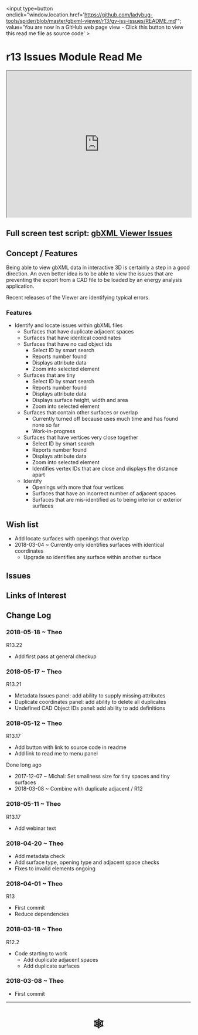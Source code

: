 <span style=display:none; >[You are now in a GitHub source code view - click this link to view Read Me file as a web page](http://www.ladybug.tools/spider/index.html#gbxml-viewer/r13/gv-iss-issues/README.md "View file as a web page." ) </span>
<input type=button onclick="window.location.href='https://github.com/ladybug-tools/spider/blob/master/gbxml-viewer/r13/gv-iss-issues/README.md'";
value='You are now in a GitHub web page view - Click this button to view this read me file as source code' >

# r13 Issues Module Read Me

<iframe class=iframeReadMe src=http://www.ladybug.tools/spider/gbxml-viewer/r13/gv-iss-issues/gv-iss.html width=100% height=400px >Iframes are not displayed on github.com</iframe>


## Full screen test script: [gbXML Viewer Issues]( http://www.ladybug.tools/spider/gbxml-viewer/r13/gv-iss-issues/gv-iss.html )


## Concept / Features

Being able to view gbXML data in interactive 3D is certainly a step in a good direction. An even better idea is to be able to view the issues that are preventing the export from a CAD file to be loaded by an energy analysis application.

Recent releases of the Viewer are identifying typical errors.

### Features

* Identify and locate issues within gbXML files
	* Surfaces that have duplicate adjacent spaces
	* Surfaces that have identical coordinates
	* Surfaces that have no cad object ids
		* Select ID by smart search
		* Reports number found
		* Displays attribute data
		* Zoom into selected element
	* Surfaces that are tiny
		* Select ID by smart search
		* Reports number found
		* Displays attribute data
		* Displays surface height, width and area
		* Zoom into selected element
	* Surfaces that contain other surfaces or overlap
		* Currently turned off because uses much time and has found none so far
		* Work-in-progress
	* Surfaces that have vertices very close together
		* Select ID by smart search
		* Reports number found
		* Displays attribute data
		* Zoom into selected element
		* Identifies vertex IDs that are close and displays the distance apart
	* Identify
		* Openings with more that four vertices
		* Surfaces that have an incorrect number of adjacent spaces
		* Surfaces that are mis-identified as to being interior or exterior surfaces

## Wish list

* Add locate surfaces with openings that overlap
* 2018-03-04 ~ Currently only identifies surfaces with identical coordinates
	* Upgrade so identifies any surface within another surface

## Issues



## Links of Interest



## Change Log

### 2018-05-18 ~ Theo

R13.22
* Add first pass at general checkup

### 2018-05-17 ~ Theo

R13.21
* Metadata Issues panel: add ability to supply missing attributes
* Duplicate coordinates panel: add ability to delete all duplicates
* Undefined CAD Object IDs panel: add ability to add definitions

### 2018-05-12 ~ Theo

R13.17
* Add button with link to source code in readme
* Add link to read me to menu panel

Done long ago
* 2017-12-07 ~ Michal: Set smallness size for tiny spaces and tiny surfaces
* 2018-03-08 ~ Combine with duplicate adjacent / R12

### 2018-05-11 ~ Theo

R13.17
* Add webinar text


### 2018-04-20 ~ Theo

* Add metadata check
* Add surface type, opening type and adjacent space checks
* Fixes to invalid elements ongoing


### 2018-04-01 ~ Theo

R13
* First commit
* Reduce dependencies


### 2018-03-18 ~ Theo

R12.2
* Code starting to work
	* Add duplicate adjacent spaces
	* Add duplicate surfaces

### 2018-03-08 ~ Theo

* First commit


***

# <center title="hello!" ><a href=javascript:window.scrollTo(0,0); style=text-decoration:none; > &#x1f578; </a></center>



